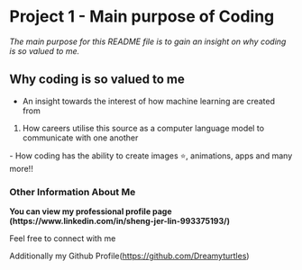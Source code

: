 # Project 1 - Main purpose of Coding

*The main purpose for this README file is to gain an insight on why coding is so valued to me.*

## Why coding is so valued to me 

- An insight towards the interest of how machine learning are created from
<ol>
  <li> How careers utilise this source as a computer language model to communicate with one another </li>
</ol>
- How coding has the ability to create images ⭐, animations, apps and many more!!

### Other Information About Me

<p><strong>You can view my professional profile page (https://www.linkedin.com/in/sheng-jer-lin-993375193/) </strong></p>

Feel free to connect with me

Additionally my Github Profile(https://github.com/Dreamyturtles)
